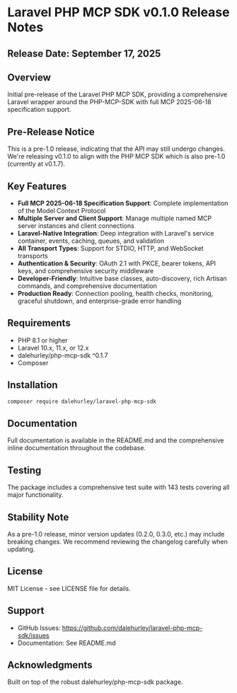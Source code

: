 # Laravel PHP MCP SDK v0.1.0 Release Notes

## Release Date: September 17, 2025

## Overview

Initial pre-release of the Laravel PHP MCP SDK, providing a comprehensive Laravel wrapper around the PHP-MCP-SDK with full MCP 2025-06-18 specification support.

## Pre-Release Notice

This is a pre-1.0 release, indicating that the API may still undergo changes. We're releasing v0.1.0 to align with the PHP MCP SDK which is also pre-1.0 (currently at v0.1.7).

## Key Features

- **Full MCP 2025-06-18 Specification Support**: Complete implementation of the Model Context Protocol
- **Multiple Server and Client Support**: Manage multiple named MCP server instances and client connections
- **Laravel-Native Integration**: Deep integration with Laravel's service container, events, caching, queues, and validation
- **All Transport Types**: Support for STDIO, HTTP, and WebSocket transports
- **Authentication & Security**: OAuth 2.1 with PKCE, bearer tokens, API keys, and comprehensive security middleware
- **Developer-Friendly**: Intuitive base classes, auto-discovery, rich Artisan commands, and comprehensive documentation
- **Production Ready**: Connection pooling, health checks, monitoring, graceful shutdown, and enterprise-grade error handling

## Requirements

- PHP 8.1 or higher
- Laravel 10.x, 11.x, or 12.x
- dalehurley/php-mcp-sdk ^0.1.7
- Composer

## Installation

```bash
composer require dalehurley/laravel-php-mcp-sdk
```

## Documentation

Full documentation is available in the README.md and the comprehensive inline documentation throughout the codebase.

## Testing

The package includes a comprehensive test suite with 143 tests covering all major functionality.

## Stability Note

As a pre-1.0 release, minor version updates (0.2.0, 0.3.0, etc.) may include breaking changes. We recommend reviewing the changelog carefully when updating.

## License

MIT License - see LICENSE file for details.

## Support

- GitHub Issues: https://github.com/dalehurley/laravel-php-mcp-sdk/issues
- Documentation: See README.md

## Acknowledgments

Built on top of the robust dalehurley/php-mcp-sdk package.
